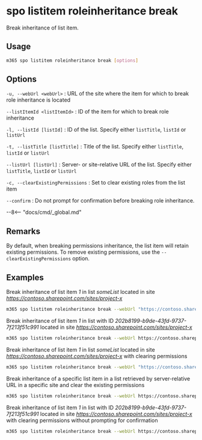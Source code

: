 # spo listitem roleinheritance break

Break inheritance of list item.

## Usage

```sh
m365 spo listitem roleinheritance break [options]
```

## Options

`-u, --webUrl <webUrl>`
: URL of the site where the item for which to break role inheritance is located

`--listItemId <listItemId>`
: ID of the item for which to break role inheritance

`-l, --listId [listId]`
: ID of the list. Specify either `listTitle`, `listId` or `listUrl`

`-t, --listTitle [listTitle]`
: Title of the list.  Specify either `listTitle`, `listId` or `listUrl`

`--listUrl [listUrl]`
: Server- or site-relative URL of the list. Specify either `listTitle`, `listId` or `listUrl`

`-c, --clearExistingPermissions`
: Set to clear existing roles from the list item

`--confirm`
: Do not prompt for confirmation before breaking role inheritance.

--8<-- "docs/cmd/_global.md"

## Remarks

By default, when breaking permissions inheritance, the list item will retain existing permissions. To remove existing permissions, use the `--clearExistingPermissions` option.

## Examples

Break inheritance of list item _1_ in list _someList_ located in site _https://contoso.sharepoint.com/sites/project-x_

```sh
m365 spo listitem roleinheritance break --webUrl "https://contoso.sharepoint.com/sites/project-x" --listTitle "_someList_" --listItemId 1
```

Break inheritance of list item _1_ in list with ID _202b8199-b9de-43fd-9737-7f213f51c991_ located in site _https://contoso.sharepoint.com/sites/project-x_

```sh
m365 spo listitem roleinheritance break --webUrl https://contoso.sharepoint.com/sites/project-x --listId 202b8199-b9de-43fd-9737-7f213f51c991 --listItemId 1
```

Break inheritance of list item _1_ in list _someList_ located in site _https://contoso.sharepoint.com/sites/project-x_ with clearing permissions

```sh
m365 spo listitem roleinheritance break --webUrl "https://contoso.sharepoint.com/sites/project-x" --listTitle "_someList_" --listItemId 1 --clearExistingPermissions
```

Break inheritance of a specific list item in a list retrieved by server-relative URL in a specific site and clear the existing permissions

```sh
m365 spo listitem roleinheritance break --webUrl https://contoso.sharepoint.com/sites/project-x --listUrl /sites/project-x/Documents --listItemId 1 --clearExistingPermissions
```

Break inheritance of list item _1_ in list with ID _202b8199-b9de-43fd-9737-7f213f51c991_ located in site _https://contoso.sharepoint.com/sites/project-x_ with clearing permissions without prompting for confirmation

```sh
m365 spo listitem roleinheritance break --webUrl https://contoso.sharepoint.com/sites/project-x --listId 202b8199-b9de-43fd-9737-7f213f51c991 --listItemId 1 --clearExistingPermissions --confirm
```